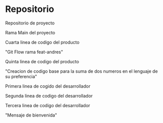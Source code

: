 # Repositorio
Repositorio de proyecto

Rama Main del proyecto







Cuarta linea de codigo del producto

"Git Flow rama feat-andres"







Quinta linea de codigo del producto

"Creacion de codigo base para la suma de dos numeros en el lenguaje de su preferencia"

Primera linea de cogido del desarrollador 

Segunda linea de codigo del desarrollador

Tercera linea de codigo del desarrollador

"Mensaje de bienvenida"

